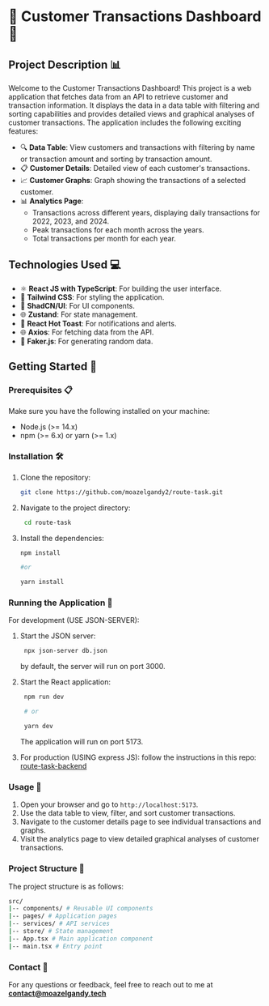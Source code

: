 # 🎉 Customer Transactions Dashboard 🚀

## Project Description 📊

Welcome to the Customer Transactions Dashboard! This project is a web application that fetches data from an API to retrieve customer and transaction information. It displays the data in a data table with filtering and sorting capabilities and provides detailed views and graphical analyses of customer transactions. The application includes the following exciting features:

- 🔍 **Data Table**: View customers and transactions with filtering by name or transaction amount and sorting by transaction amount.
- 📋 **Customer Details**: Detailed view of each customer's transactions.
- 📈 **Customer Graphs**: Graph showing the transactions of a selected customer.
- 📊 **Analytics Page**:
  - Transactions across different years, displaying daily transactions for 2022, 2023, and 2024.
  - Peak transactions for each month across the years.
  - Total transactions per month for each year.

## Technologies Used 💻

- ⚛️ **React JS with TypeScript**: For building the user interface.
- 🎨 **Tailwind CSS**: For styling the application.
- 💎 **ShadCN/UI**: For UI components.
- 🌐 **Zustand**: For state management.
- 🔔 **React Hot Toast**: For notifications and alerts.
- 🌐 **Axios**: For fetching data from the API.
- 🔀 **Faker.js**: For generating random data.

## Getting Started 🚀

### Prerequisites 📋

Make sure you have the following installed on your machine:

- Node.js (>= 14.x)
- npm (>= 6.x) or yarn (>= 1.x)

### Installation 🛠️

1. Clone the repository:
   ```sh
   git clone https://github.com/moazelgandy2/route-task.git
   ```
2. Navigate to the project directory:
   ```sh
    cd route-task
   ```
3. Install the dependencies:

   ```sh
   npm install

   #or

   yarn install
   ```

### Running the Application 🚀

For development (USE JSON-SERVER):

1. Start the JSON server:

   ```sh
    npx json-server db.json
   ```

   by default, the server will run on port 3000.

2. Start the React application:

   ```sh
    npm run dev

    # or

    yarn dev
   ```

   The application will run on port 5173.

3. For production (USING express JS):
   follow the instructions in this repo: [route-task-backend](https://github.com/moazelgandy2/route-task-server)

### Usage 📝

1. Open your browser and go to `http://localhost:5173`.
2. Use the data table to view, filter, and sort customer transactions.
3. Navigate to the customer details page to see individual transactions and graphs.
4. Visit the analytics page to view detailed graphical analyses of customer transactions.

### Project Structure 📁

The project structure is as follows:

```sh
src/
|-- components/ # Reusable UI components
|-- pages/ # Application pages
|-- services/ # API services
|-- store/ # State management
|-- App.tsx # Main application component
|-- main.tsx # Entry point
```

### Contact 📧

For any questions or feedback, feel free to reach out to me at **contact@moazelgandy.tech**
